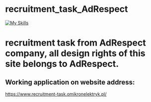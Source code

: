 # recruitment_task_AdRespect

[![My Skills](https://skillicons.dev/icons?i=js,html,css,sass,bootstrap)](https://skillicons.dev)

# recruitment task from AdRespect company, all design rights of this site belongs to AdRespect.
## Working application on website address:

https://www.recruitment-task.omikronelektryk.pl/
